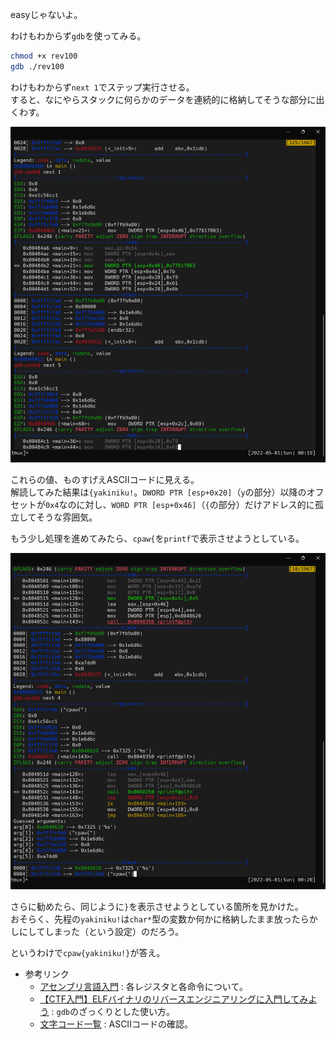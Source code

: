 easyじゃないよ。  

わけもわからず``gdb``を使ってみる。  

```bash
chmod +x rev100
gdb ./rev100
```

わけもわからず``next 1``でステップ実行させる。  
すると、なにやらスタックに何らかのデータを連続的に格納してそうな部分に出くわす。  

![a](./a.png)  

これらの値、ものすげえASCIIコードに見える。  
解読してみた結果は``{yakiniku!``。``DWORD PTR [esp+0x20]``（``y``の部分）以降のオフセットが``0x4``なのに対し、``WORD PTR [esp+0x46]``（``{``の部分）だけアドレス的に孤立してそうな雰囲気。  

もう少し処理を進めてみたら、``cpaw{``を``printf``で表示させようとしている。  

![b](./b.png)  

さらに勧めたら、同じように``}``を表示させようとしている箇所を見かけた。  
おそらく、先程の``yakiniku!``は``char*``型の変数か何かに格納したまま放ったらかしにしてしまった（という設定）のだろう。  

というわけで``cpaw{yakiniku!}``が答え。  

- 参考リンク
  - [アセンブリ言語入門](http://ext-web.edu.sgu.ac.jp/koike/CA14/assembler_content.html) : 各レジスタと各命令について。
  - [【CTF入門】ELFバイナリのリバースエンジニアリングに入門してみよう](https://yukituna.com/3711/) : ``gdb``のざっくりとした使い方。
  - [文字コード一覧](https://www.alaxala.com/jp/techinfo/archive/manual/AX2400S/HTML/11_7/OPEREF/0008.HTM) : ASCIIコードの確認。
